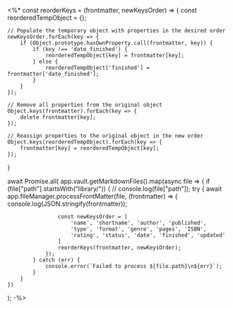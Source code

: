 <%*
const reorderKeys = (frontmatter, newKeysOrder) => {
    const reorderedTempObject = {};

    // Populate the temporary object with properties in the desired order
    newKeysOrder.forEach(key => {
        if (Object.prototype.hasOwnProperty.call(frontmatter, key)) {
            if (key !== 'date_finished') {
	            reorderedTempObject[key] = frontmatter[key];
            } else {
	            reorderedTempObject['finished'] = frontmatter['date_finished'];
            }
        }
    });

    // Remove all properties from the original object
    Object.keys(frontmatter).forEach(key => {
        delete frontmatter[key];
    });

    // Reassign properties to the original object in the new order
    Object.keys(reorderedTempObject).forEach(key => {
        frontmatter[key] = reorderedTempObject[key];
    });
}

await Promise.all(
    app.vault.getMarkdownFiles().map(async file => {
        if (file["path"].startsWith("library/")) {
            // console.log(file["path"]);
            try {
                await app.fileManager.processFrontMatter(file, (frontmatter) => {
                    console.log(JSON.stringify(frontmatter));

                    const newKeysOrder = [
                        'name', 'shortname', 'author', 'published',
                        'type', 'format', 'genre', 'pages', 'ISBN',
                        'rating', 'status', 'date', 'finished', 'updated'
                    ]
                    reorderKeys(frontmatter, newKeysOrder);
                });
            } catch (err) {
                console.error(`Failed to process ${file.path}\n${err}`);
            }
        }
    })
);
-%>

